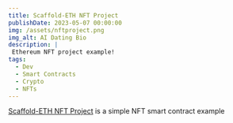 ```yaml
---
title: Scaffold-ETH NFT Project
publishDate: 2023-05-07 00:00:00
img: /assets/nftproject.png
img_alt: AI Dating Bio
description: |
 Ethereum NFT project example!
tags:
  - Dev
  - Smart Contracts
  - Crypto
  - NFTs
---
```


<a href="https://watery-spot.surge.sh/">Scaffold-ETH NFT Project</a> is a simple NFT smart contract example
